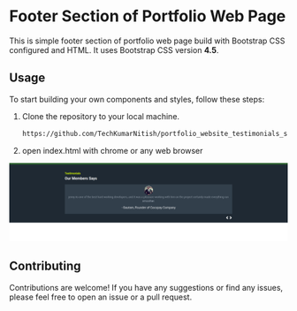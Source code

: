 # Footer Section of Portfolio Web Page
This is simple footer section of  portfolio web page build  with Bootstrap CSS configured and HTML. It uses Bootstrap CSS version **4.5**.

## Usage

To start building your own components and styles, follow these steps:

1. Clone the repository to your local machine.
    ```sh
    https://github.com/TechKumarNitish/portfolio_website_testimonials_section.git
    ```

1. open index.html with chrome or any web browser

<img src="https://github.com/TechKumarNitish/gitHubSource/blob/master/image/portfolio/two.png"/>

## Contributing

Contributions are welcome! If you have any suggestions or find any issues, please feel free to open an issue or a pull request.

